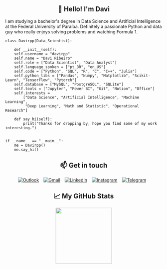 

<h2 align="center">👋 Hello! I'm Davi</h2>
  
I am studying a bachelor's degree in Data Science and Artificial Intelligence at the Federal University of Paraíba. Definitely a passionate Python and data guy who really enjoys solving problems and watching Formula 1.


```
class Davirpp(Data_Scientist):

    def __init__(self):
    self.username = "davirpp"
    self.name = "Davi Ribeiro"
    self.role = ["Data Scientist", "Data Analyst"]
    self.language_spoken = ["pt_BR", "en_US"]
    self.code = ["Python", "SQL", "R", "C", "C++", "Julia"]
    self.python_libs = ["Pandas", "Numpy", "Matplotlib", "Scikit-Learn", "TensorFlow", "Pytorch"]
    self.database = ["MySQL", "PostgreSQL", "SQLite"]
    self.tools = ["Jupyter", "Power BI", "Git", "Notion", "Office"]
    self.interests =
        ["Data Science", "Artificial Intelligence", "Machine Learning",
         "Deep Learning", "Math and Statistic", "Operational Research"]

    def say_hi(self):
        print("Thanks for dropping by, hope you find some of my work interesting.")


if __name__ == "__main__":
    me = Davirpp()
    me.say_hi()

```

<div align='center'>

## 📫 Get in touch
[![Outlook](https://img.shields.io/badge/Microsoft_Outlook-0078D4?style=for-the-badge&logo=microsoft-outlook&logoColor=white)](mailto:davirpp@hotmail.com) &ensp;
[![Gmail](https://img.shields.io/badge/Gmail-D14836?style=for-the-badge&logo=gmail&logoColor=white)](mailto:davirpp.ds@gmail.com) &ensp;
[![LinkedIn](https://img.shields.io/badge/linkedin-%230077B5.svg?style=for-the-badge&logo=linkedin&logoColor=white)](https://www.linkedin.com/in/davirpp) &ensp;
[![Instagram](https://img.shields.io/badge/Instagram-%23E4405F.svg?style=for-the-badge&logo=Instagram&logoColor=white)](https://instagram.com/davirpp) &ensp;
[![Telegram](https://img.shields.io/badge/Telegram-2CA5E0?style=for-the-badge&logo=telegram&logoColor=white)](https://t.me/Davirpp) &ensp;

## &#x1f4c8; My GitHub Stats
<div>
  <a href="https://github.com/davirpp">
  <img height="180em" src="https://github-profile-summary-cards.vercel.app/api/cards/profile-details?username=davirpp&theme=github_dark"/>
</div>
